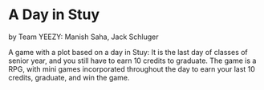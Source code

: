 # A Day in Stuy
by Team YEEZY: Manish Saha, Jack Schluger

A game with a plot based on a day in Stuy: It is the last day of classes of senior year, and you still have to earn 10 credits to graduate. The game is a RPG, with mini games incorporated throughout the day to earn your last 10 credits, graduate, and win the game.
